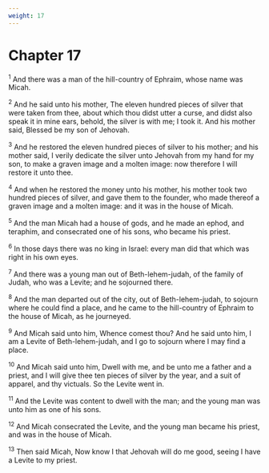 ```yaml
---
weight: 17
---
```


# Chapter 17

<sup>1</sup> And there was a man of the hill-country of Ephraim, whose name was Micah. 

<sup>2</sup> And he said unto his mother, The eleven hundred pieces of silver that were taken from thee, about which thou didst utter a curse, and didst also speak it in mine ears, behold, the silver is with me; I took it. And his mother said, Blessed be my son of Jehovah. 

<sup>3</sup> And he restored the eleven hundred pieces of silver to his mother; and his mother said, I verily dedicate the silver unto Jehovah from my hand for my son, to make a graven image and a molten image: now therefore I will restore it unto thee. 

<sup>4</sup> And when he restored the money unto his mother, his mother took two hundred pieces of silver, and gave them to the founder, who made thereof a graven image and a molten image: and it was in the house of Micah. 

<sup>5</sup> And the man Micah had a house of gods, and he made an ephod, and teraphim, and consecrated one of his sons, who became his priest. 

<sup>6</sup> In those days there was no king in Israel: every man did that which was right in his own eyes. 

<sup>7</sup> And there was a young man out of Beth-lehem-judah, of the family of Judah, who was a Levite; and he sojourned there. 

<sup>8</sup> And the man departed out of the city, out of Beth-lehem-judah, to sojourn where he could find a place, and he came to the hill-country of Ephraim to the house of Micah, as he journeyed. 

<sup>9</sup> And Micah said unto him, Whence comest thou? And he said unto him, I am a Levite of Beth-lehem-judah, and I go to sojourn where I may find a place. 

<sup>10</sup> And Micah said unto him, Dwell with me, and be unto me a father and a priest, and I will give thee ten pieces of silver by the year, and a suit of apparel, and thy victuals. So the Levite went in. 

<sup>11</sup> And the Levite was content to dwell with the man; and the young man was unto him as one of his sons. 

<sup>12</sup> And Micah consecrated the Levite, and the young man became his priest, and was in the house of Micah. 

<sup>13</sup> Then said Micah, Now know I that Jehovah will do me good, seeing I have a Levite to my priest. 


